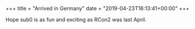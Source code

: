 +++
title = "Arrived in Germany"
date = "2019-04-23T16:13:41+00:00"
+++

Hope sub0 is as fun and exciting as RCon2 was last April.
			